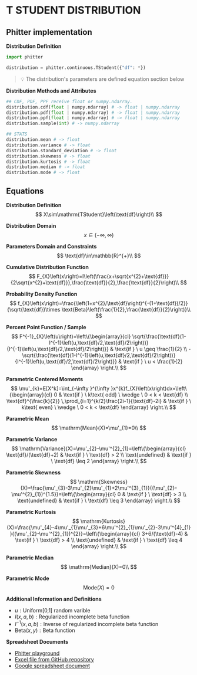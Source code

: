 # T STUDENT DISTRIBUTION

## Phitter implementation

**Distribution Definition**

```python
import phitter

distribution = phitter.continuous.TStudent({"df": *})
```

> 💡 The distribution's parameters are defined equation section below

**Distribution Methods and Attributes**

```python
## CDF, PDF, PPF receive float or numpy.ndarray.
distribution.cdf(float | numpy.ndarray) # -> float | numpy.ndarray
distribution.pdf(float | numpy.ndarray) # -> float | numpy.ndarray
distribution.ppf(float | numpy.ndarray) # -> float | numpy.ndarray
distribution.sample(int) # -> numpy.ndarray

## STATS
distribution.mean # -> float
distribution.variance # -> float
distribution.standard_deviation # -> float
distribution.skewness # -> float
distribution.kurtosis # -> float
distribution.median # -> float
distribution.mode # -> float
```

## Equations

**Distribution Definition**
$$ X\sim\mathrm{TStudent}\left(\text{df}\right)\\ $$

**Distribution Domain**
$$ x\in\left(-\infty,\infty\right) $$

**Parameters Domain and Constraints**
$$ \text{df}\in\mathbb{R}^{+}\\ $$

**Cumulative Distribution Function**
$$ F_{X}\left(x\right)=I\left(\frac{x+\sqrt{x^{2}+\text{df}}}{2\sqrt{x^{2}+\text{df}}},\frac{\text{df}}{2},\frac{\text{df}}{2}\right)\\ $$

**Probability Density Function**
$$ f_{X}\left(x\right)=\frac{\left(1+x^{2}/\text{df}\right)^{-(1+\text{df})/2}}{\sqrt{\text{df}}\times \text{Beta}\left(\frac{1}{2},\frac{\text{df}}{2}\right)}\\ $$

**Percent Point Function / Sample**
$$ F^{-1}_{X}\left(u\right)=\left\{\begin{array}{cl} \sqrt{\frac{\text{df}(1-I^{-1}\left(u,\text{df}/2,\text{df}/2\right))}{I^{-1}\left(u,\text{df}/2,\text{df}/2\right)}} & \text{if } \ u \geq \frac{1}{2} \\ -\sqrt{\frac{\text{df}(1-I^{-1}\left(u,\text{df}/2,\text{df}/2\right))}{I^{-1}\left(u,\text{df}/2,\text{df}/2\right)}} & \text{if } \ u < \frac{1}{2} \end{array} \right.\\ $$

**Parametric Centered Moments**
$$ \mu'_{k}=E[X^k]=\int_{-\infty }^{\infty }x^{k}f_{X}\left(x\right)dx=\left\{\begin{array}{cl} 0 & \text{if } \ k\text{ odd} \ \wedge \ 0 < k < \text{df} \\ \text{df}^{\frac{k}{2}} \,\prod_{i=1}^{k/2}\frac{2i-1}{\text{df}-2i} & \text{if } \ k\text{ even} \ \wedge \ 0 < k < \text{df} \end{array} \right.\\ $$

**Parametric Mean**
$$ \mathrm{Mean}(X)=\mu'_{1}=0\\ $$

**Parametric Variance**
$$ \mathrm{Variance}(X)=\mu'_{2}-\mu'^{2}_{1}=\left\{\begin{array}{cl} \text{df}/(\text{df}+2) & \text{if } \ \text{df} > 2 \\ \text{undefined} & \text{if } \  \text{df} \leq 2 \end{array} \right.\\ $$

**Parametric Skewness**
$$ \mathrm{Skewness}(X)=\frac{\mu'_{3}-3\mu'_{2}\mu'_{1}+2\mu'^{3}_{1}}{(\mu'_{2}-\mu'^{2}_{1})^{1.5}}=\left\{\begin{array}{cl} 0 & \text{if } \ \text{df} > 3 \\ \text{undefined} & \text{if } \  \text{df} \leq 3 \end{array} \right.\\ $$

**Parametric Kurtosis**
$$ \mathrm{Kurtosis}(X)=\frac{\mu'_{4}-4\mu'_{1}\mu'_{3}+6\mu'^{2}_{1}\mu'_{2}-3\mu'^{4}_{1}}{(\mu'_{2}-\mu'^{2}_{1})^{2}}=\left\{\begin{array}{cl} 3+6/(\text{df}-4) & \text{if } \ \text{df} > 4 \\ \text{undefined} & \text{if } \ \text{df} \leq 4 \end{array} \right.\\ $$

**Parametric Median**
$$ \mathrm{Median}(X)=0\\ $$

**Parametric Mode**
$$ \mathrm{Mode}(X)=0 $$

**Additional Information and Definitions**
- $u:\text{Uniform[0,1] random varible}$
- $I\left(x,a,b\right):\text{Regularized incomplete beta function}$
- $I^{-1}\left(x,a,b\right):\text{Inverse of regularized incomplete beta function}$
- $\text{Beta}\left(x,y\right):\text{Beta function}$

**Spreadsheet Documents**

-   [Phitter playground](https://phitter.io/distributions/continuous/t_student)
-   [Excel file from GitHub repository](https://github.com/phitterio/phitter-files/blob/main/continuous/t_student.xlsx)
-   [Google spreadsheet document](https://docs.google.com/spreadsheets/d/1fGxJfFL5eXAWk8xNI6HgCX9SQuXi-m5mR83N1dMLJrg)
    